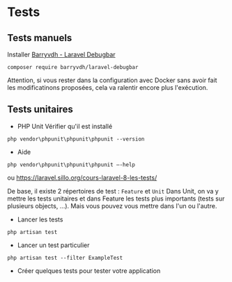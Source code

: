 # Tests

## Tests manuels
Installer <a href="https://github.com/barryvdh/laravel-debugbar" target="_blank">Barryvdh - Laravel Debugbar</a>
``` 
composer require barryvdh/laravel-debugbar
```
Attention, si vous rester dans la configuration avec Docker sans avoir fait les modificatinons proposées, cela va ralentir encore plus l'exécution. 

## Tests unitaires
- PHP Unit
Vérifier  qu'il est installé
```
php vendor\phpunit\phpunit\phpunit --version
```
- Aide
```
php vendor\phpunit\phpunit\phpunit –-help
```
ou 
https://laravel.sillo.org/cours-laravel-8-les-tests/

De base, il existe 2 répertoires de test : `Feature` et `Unit`
Dans Unit, on va y mettre les tests unitaires et dans Feature les tests plus importants (tests sur plusieurs objects, ...). Mais vous pouvez vous mettre dans l'un ou l'autre.

- Lancer les tests 
```
php artisan test
```
- Lancer un test particulier
```
php artisan test --filter ExampleTest
```

- Créer quelques tests pour tester votre application

